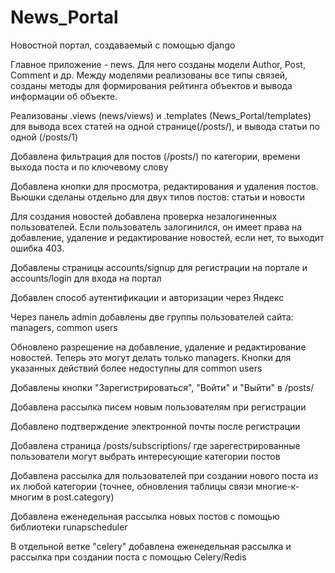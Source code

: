 # News_Portal
Новостной портал, создаваемый с помощью django

Главное приложение - news. Для него созданы модели Author, Post, Comment и др.
Между моделями реализованы все типы связей, созданы методы для формирования рейтинга объектов и вывода информации об объекте.

Реализованы .views (news/views) и .templates (News_Portal/templates) для вывода всех статей на одной странице(/posts/), и вывода статьи по одной (/posts/1) 

Добавлена фильтрация для постов (/posts/) по категории, времени выхода поста и по ключевому слову

Добавлена кнопки для просмотра, редактирования и удаления постов. Вьюшки сделаны отдельно для двух типов постов: статьи и новости

Для создания новостей добавлена проверка незалогиненных пользователей. Если пользователь залогинился, он имеет права на добавление, удаление и редактирование новостей, если нет, то выходит ошибка 403.

Добавлены страницы accounts/signup для регистрации на портале и accounts/login для входа на портал

Добавлен способ аутентификации и авторизации через Яндекс

Через панель admin добавлены две группы пользователей сайта: managers, common users

Обновлено разрешение на добавление, удаление и редактирование новостей. Теперь это могут делать только managers. Кнопки для указанных действий более недоступны для common users

Добавлены кнопки "Зарегистрироваться", "Войти" и "Выйти" в /posts/

Добавлена рассылка писем новым пользователям при регистрации

Добавлено подтверждение электронной почты после регистрации

Добавлена страница /posts/subscriptions/ где зарегестрированные пользователи могут выбрать интересующие категории постов

Добавлена рассылка для пользователей при создании нового поста из их любой категории (точнее, обновления таблицы связи многие-к-многим в post.category)

Добавлена еженедельная рассылка новых постов с помощью библиотеки runapscheduler

В отдельной ветке "celery" добавлена еженедельная рассылка и рассылка при создании поста с помощью Celery/Redis
